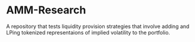 # AMM-Research

A repository that tests liquidity provision strategies that involve adding and LPing tokenized representaions of implied volatility to the portfolio.
